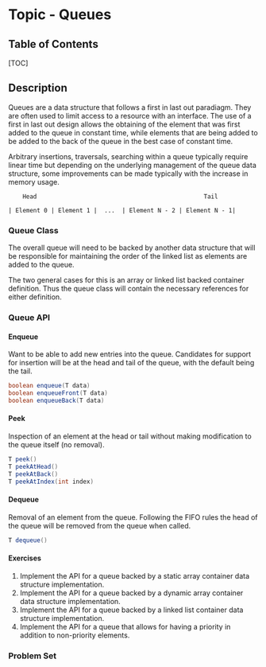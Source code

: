 # Topic - Queues
## Table of Contents
[TOC]

## Description
Queues are a data structure that follows a first in last out paradiagm.  They are often used to limit access to a resource with an interface.  The use of a first in last out design allows the obtaining of the element that was first added to the queue in constant time, while elements that are being added to be added to the back of the queue in the best case of constant time.

Arbitrary insertions, traversals, searching within a queue typically require linear time but depending on the underlying management of the queue data structure, some improvements can be made typically with the increase in memory usage.

```
    Head                                               Tail
       
| Element 0 | Element 1 |  ...  | Element N - 2 | Element N - 1|  
```

### Queue Class
The overall queue will need to be backed by another data structure that will be responsible for maintaining the order of the linked list as elements are added to the queue.

The two general cases for this is an array or linked list backed container definition.  Thus the queue class will contain the necessary references for either definition. 

### Queue API 
#### Enqueue
Want to be able to add new entries into the queue.  Candidates for support for insertion will be at the head and tail of the queue, with the default being the tail.
```java
boolean enqueue(T data)
boolean enqueueFront(T data)
boolean enqueueBack(T data)
```

#### Peek
Inspection of an element at the head or tail without making modification to the queue itself (no removal).
```java
T peek()
T peekAtHead()
T peekAtBack()
T peekAtIndex(int index)
```

#### Dequeue
Removal of an element from the queue.  Following the FIFO rules the head of the queue will be removed from the queue when called.
```java
T dequeue()
```

#### Exercises

1. Implement the API for a queue backed by a static array container data structure implementation.
1. Implement the API for a queue backed by a dynamic array container data structure implementation.
1. Implement the API for a queue backed by a linked list container data structure implementation.
1. Implement the API for a queue that allows for having a priority in addition to non-priority elements.

### Problem Set